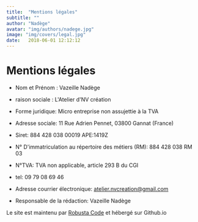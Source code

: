 ```yaml
---
title:  "Mentions légales"
subtitle: ""
author: "Nadège"
avatar: "img/authors/nadege.jpg"
image: "img/covers/legal.jpg"
date:   2018-06-01 12:12:12
---
```



Mentions légales
====


* Nom et Prénom : Vazeille Nadège
* raison sociale : L'Atelier d'NV création
* Forme juridique:  Micro entreprise non assujettie à la TVA
* Adresse sociale: 11 Rue Adrien Pennet, 03800 Gannat (France)
* Siret: 884 428 038 00019   APE:1419Z
* N° D'immatriculation au répertoire des métiers (RM): 884 428 038 RM 03
* N°TVA: TVA non applicable, article 293 B du CGI 
* tel: 09 79 08 69 46
* Adresse courrier électronique: atelier.nvcreation@gmail.com

* Responsable de la rédaction: Vazeille Nadège



Le site est maintenu par [Robusta Code](http://www.robusta.io) et hébergé sur Github.io

